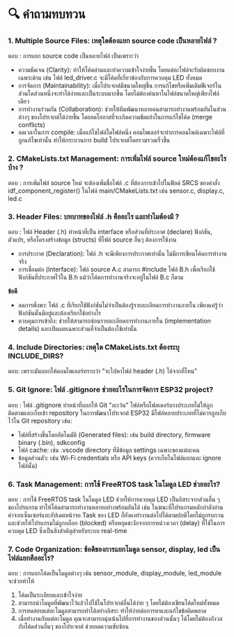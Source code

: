 # 🔍 คำถามทบทวน

### 1. **Multiple Source Files**: เหตุใดต้องแยก source code เป็นหลายไฟล์ ?
   
 ตอบ : การแยก source code เป็นหลายไฟล์ เป็นเพราะว่า   
   * ความชัดเจน (Clarity): ทำให้โค้ดอ่านและทำความเข้าใจง่ายขึ้น โดยแต่ละไฟล์จะรับผิดชอบงานเฉพาะด้าน เช่น ไฟล์ led_driver.c จะมีโค้ดที่เกี่ยวข้องกับการควบคุม LED ทั้งหมด
   * การจัดการ (Maintainability): เมื่อโปรเจกต์มีขนาดใหญ่ขึ้น การแก้ไขหรือเพิ่มเติมฟีเจอร์ในส่วนใดส่วนหนึ่งจะทำได้ง่ายและเป็นระบบมากขึ้น โดยไม่ต้องค้นหาในไฟล์ขนาดใหญ่เพียงไฟล์เดียว
   * การทำงานร่วมกัน (Collaboration): ช่วยให้ทีมพัฒนาหลายคนสามารถทำงานพร้อมกันในส่วนต่างๆ ของโปรเจกต์ได้ง่ายขึ้น โดยลดโอกาสที่จะเกิดความขัดแย้งในการแก้ไขโค้ด (merge conflicts)
   * ลดเวลาในการ compile: เมื่อแก้ไขไฟล์ใดไฟล์หนึ่ง คอมไพเลอร์จะทำการคอมไพล์เฉพาะไฟล์ที่ถูกแก้ไขเท่านั้น ทำให้กระบวนการ build โปรเจกต์โดยรวมรวดเร็วขึ้น

### 2. **CMakeLists.txt Management**: การเพิ่มไฟล์ source ใหม่ต้องแก้ไขอะไรบ้าง ?

   ตอบ : การเพิ่มไฟล์ source ใหม่ จะต้องเพิ่มชื่อไฟล์ .c ที่ต้องการเข้าไปในฟิลด์ SRCS ของคำสั่ง idf_component_register() ในไฟล์ main/CMakeLists.txt เช่น sensor.c, display.c, led.c
   
### 3. **Header Files**: บทบาทของไฟล์ .h คืออะไร และทำไมต้องมี ?

   ตอบ : ไฟล์ Header (.h) ทำหน้าที่เป็น interface หรือส่วนที่ประกาศ (declare) ฟังก์ชัน, ตัวแปร, หรือโครงสร้างข้อมูล (structs) ที่ไฟล์ source อื่นๆ ต้องการใช้งาน
   * การประกาศ (Declaration): ไฟล์ .h จะมีเพียงการประกาศเท่านั้น ไม่มีการเขียนโค้ดการทำงานจริง
   * การเชื่อมต่อ (Interface): ไฟล์ source A.c สามารถ #include ไฟล์ B.h เพื่อเรียกใช้ฟังก์ชันที่ประกาศไว้ใน B.h แม้ว่าโค้ดการทำงานจริงจะอยู่ในไฟล์ B.c ก็ตาม

   **ข้อดี**
   * ลดการพึ่งพา: ไฟล์ .c ที่เรียกใช้ฟังก์ชันไม่จำเป็นต้องรู้รายละเอียดการทำงานภายใน เพียงแค่รู้ว่าฟังก์ชันนั้นมีอยู่และต้องเรียกใช้อย่างไร
   * ควบคุมการเข้าถึง: ช่วยให้สามารถซ่อนรายละเอียดการทำงานภายใน (implementation details) และเปิดเผยเฉพาะส่วนที่จำเป็นต้องใช้เท่านั้น

### 4. **Include Directories**: เหตุใด CMakeLists.txt ต้องระบุ INCLUDE_DIRS?
   ตอบ: เพราะมันบอกให้คอมไพเลอร์ทราบว่า "จะไปหาไฟล์ header (.h) ได้จากที่ไหน"


### 5. **Git Ignore**: ไฟล์ .gitignore ช่วยอะไรในการจัดการ ESP32 project?
   ตอบ : ไฟล์ .gitignore ทำหน้าที่บอกให้ Git "ละเว้น" ไฟล์หรือโฟลเดอร์บางประเภทไม่ให้ถูกติดตามและเก็บเข้า repository
ในการพัฒนาโปรเจกต์ ESP32 มีไฟล์หลายประเภทที่ไม่ควรถูกเก็บไว้ใน Git repository เช่น:
   * ไฟล์ที่สร้างขึ้นโดยอัตโนมัติ (Generated files): เช่น build directory, firmware binary (.bin), sdkconfig
   * ไฟล์ cache: เช่น .vscode directory ที่มีข้อมูล settings เฉพาะของแต่ละคน
   * ข้อมูลส่วนตัว: เช่น Wi-Fi credentials หรือ API keys (ควรเก็บในไฟล์แยกและ ignore ไฟล์นั้น)

### 6. **Task Management**: การใช้ FreeRTOS task ในโมดูล LED ช่วยอะไร?
   ตอบ : การใช้ FreeRTOS task ในโมดูล LED ช่วยให้การควบคุม LED เป็นอิสระจากส่วนอื่น ๆ ของโปรแกรม 
ทำให้โค้ดสามารถทำงานหลายอย่างพร้อมกันได้ เช่น ในขณะที่โปรแกรมหลักกำลังอ่านค่าจากเซ็นเซอร์และอัปเดตหน้าจอ Task ของ LED ก็ยังคงทำงานต่อไปได้ตามปกติโดยไม่ถูกรบกวน และช่วยให้โปรแกรมไม่ถูกบล็อก (blocked) หรือหยุดชะงักจากการหน่วงเวลา (delay) ที่ใช้ในการควบคุม LED ซึ่งเป็นสิ่งสำคัญสำหรับระบบ real-time

### 7. **Code Organization**: ข้อดีของการแยกโมดูล sensor, display, led เป็นไฟล์แยกคืออะไร?
   ตอบ : การแยกโค้ดเป็นโมดูลต่างๆ เช่น sensor_module, display_module, led_module จะช่วยทำให้
   1. โค้ดเป็นระเบียบและเข้าใจง่าย
   2. สามารถนำโมดูลที่พัฒนาไว้แล้วไปใช้ในโปรเจกต์อื่นได้ง่าย ๆ โดยไม่ต้องเขียนโค้ดใหม่ทั้งหมด
   3. การทดสอบแต่ละโมดูลสามารถทำได้อย่างอิสระ ทำให้ง่ายต่อการหาและแก้ไขข้อผิดพลาด
   4. เมื่อทำงานกับแต่ละโมดูล คุณจะสามารถมุ่งเน้นไปที่การทำงานของส่วนนั้นๆ ได้โดยไม่ต้องกังวลกับโค้ดส่วนอื่นๆ ของโปรเจกต์ ช่วยลดความซับซ้อน
   


